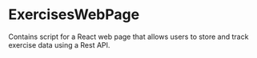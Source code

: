 # ExercisesWebPage
Contains script for a React web page that allows users to store and track exercise data using a Rest API.
